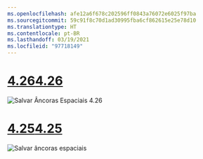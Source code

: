 ```yaml
---
ms.openlocfilehash: afe12a6f678c202596ff0843a76072e6025f97ba
ms.sourcegitcommit: 59c91f8c70d1ad30995fba6cf862615e25e78d10
ms.translationtype: HT
ms.contentlocale: pt-BR
ms.lasthandoff: 03/19/2021
ms.locfileid: "97718149"
---
```

# <a name="426"></a>[<span data-ttu-id="f43e0-101">4.26</span><span class="sxs-lookup"><span data-stu-id="f43e0-101">4.26</span></span>](#tab/426)

![Salvar Âncoras Espaciais 4.26](../images/local-spatial-anchors-img-02.png)

# <a name="425"></a>[<span data-ttu-id="f43e0-103">4.25</span><span class="sxs-lookup"><span data-stu-id="f43e0-103">4.25</span></span>](#tab/425)

![Salvar âncoras espaciais](../images/unreal-spatialanchors-save.PNG)
